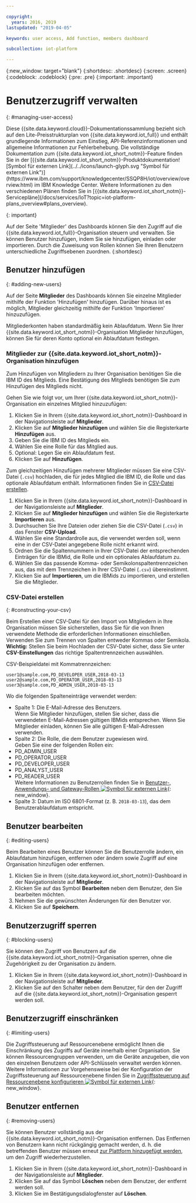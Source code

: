 ```yaml
---

copyright:
  years: 2016, 2019
lastupdated: "2019-04-05"

keywords: user access, Add function, members dashboard

subcollection: iot-platform

---
```


{:new_window: target="blank"}
{:shortdesc: .shortdesc}
{:screen: .screen}
{:codeblock: .codeblock}
{:pre: .pre}
{:important: .important}

# Benutzerzugriff verwalten
{: #managing-user-access}

<p>Diese {{site.data.keyword.cloud}}-Dokumentationssammlung bezieht sich auf den Lite-Preisstrukturplan von {{site.data.keyword.iot_full}} und enthält grundlegende Informationen zum Einstieg, API-Referenzinformationen und allgemeine Informationen zur Fehlerbehebung.
Die vollständige Dokumentation zum {{site.data.keyword.iot_short_notm}}-Feature finden Sie in der [{{site.data.keyword.iot_short_notm}}-Produktdokumentation![Symbol für externen Link](../../icons/launch-glyph.svg "Symbol für externen Link")](https://www.ibm.com/support/knowledgecenter/SSQP8H/iot/overview/overview.html) im IBM Knowledge Center. Weitere Informationen zu den verschiedenen Plänen finden Sie in [{{site.data.keyword.iot_short_notm}}-Servicepläne](/docs/services/IoT?topic=iot-platform-plans_overview#plans_overview).
</p>
{: important}

Auf der Seite 'Mitglieder' des Dashboards können Sie den Zugriff auf die {{site.data.keyword.iot_full}}-Organisation steuern und verwalten. Sie können Benutzer hinzufügen, indem Sie sie hinzufügen, einladen oder importieren. Durch die Zuweisung von Rollen können Sie Ihren Benutzern unterschiedliche Zugriffsebenen zuordnen.
{:shortdesc}

## Benutzer hinzufügen
{: #adding-new-users}

Auf der Seite **Mitglieder** des Dashboards können Sie einzelne Mitglieder mithilfe der Funktion 'Hinzufügen' hinzufügen. Darüber hinaus ist es möglich, Mitglieder gleichzeitig mithilfe der Funktion 'Importieren' hinzuzufügen.

Mitgliederkonten haben standardmäßig kein Ablaufdatum. Wenn Sie Ihrer {{site.data.keyword.iot_short_notm}}-Organisation Mitglieder hinzufügen, können Sie für deren Konto optional ein Ablaufdatum festlegen.

### Mitglieder zur {{site.data.keyword.iot_short_notm}}-Organisation hinzufügen

Zum Hinzufügen von Mitgliedern zu Ihrer Organisation benötigen Sie die IBM ID des Mitglieds. Eine Bestätigung des Mitglieds benötigen Sie zum Hinzufügen des Mitglieds nicht.

Gehen Sie wie folgt vor, um Ihrer {{site.data.keyword.iot_short_notm}}-Organisation ein einzelnes Mitglied hinzuzufügen:
1. Klicken Sie in Ihrem {{site.data.keyword.iot_short_notm}}-Dashboard in der Navigationsleiste auf **Mitglieder**.
2. Klicken Sie auf **Mitglieder hinzufügen** und wählen Sie die Registerkarte **Hinzufügen** aus.
3. Geben Sie die IBM ID des Mitglieds ein.
4. Wählen Sie eine Rolle für das Mitglied aus.
5. Optional: Legen Sie ein Ablaufdatum fest.
6. Klicken Sie auf **Hinzufügen**.

Zum gleichzeitigen Hinzufügen mehrerer Mitglieder müssen Sie eine CSV-Datei (`.csv`) hochladen, die für jedes Mitglied die IBM ID, die Rolle und das optionale Ablaufdatum enthält. Informationen finden Sie in [CSV-Datei erstellen](#constructing-your-csv).
1. Klicken Sie in Ihrem {{site.data.keyword.iot_short_notm}}-Dashboard in der Navigationsleiste auf **Mitglieder**.
2. Klicken Sie auf **Mitglieder hinzufügen** und wählen Sie die Registerkarte **Importieren** aus.
3. Durchsuchen Sie Ihre Dateien oder ziehen Sie die CSV-Datei (`.csv`) in das Fenster **CSV-Upload**.
4. Wählen Sie eine Standardrolle aus, die verwendet werden soll, wenn eine in der CSV-Datei angegebene Rolle nicht erkannt wird.
5. Ordnen Sie die Spaltennummern in Ihrer CSV-Datei der entsprechenden Einträgen für die IBMid, die Rolle und ein optionales Ablaufdatum zu.
6. Wählen Sie das passende Komma- oder Semikolonspaltentrennzeichen aus, das mit dem Trennzeichen in Ihrer CSV-Datei (`.csv`) übereinstimmt.
7. Klicken Sie auf **Importieren**, um die IBMids zu importieren, und erstellen Sie die Mitglieder.


### CSV-Datei erstellen
{: #constructing-your-csv}

Beim Erstellen einer CSV-Datei für den Import von Mitgliedern in Ihre Organisation müssen Sie sicherstellen, dass Sie für die von Ihnen verwendete Methode die erforderlichen Informationen einschließen. Verwenden Sie zum Trennen von Spalten entweder Kommas oder Semikola.  
**Wichtig:** Stellen Sie beim Hochladen der CSV-Datei sicher, dass Sie unter **CSV-Einstellungen** das richtige Spaltentrennzeichen auswählen.

CSV-Beispieldatei mit Kommatrennzeichen:  
```
user1@sample.com,PD_DEVELOPER_USER,2018-03-13
user2@sample.com,PD_OPERATOR_USER,2018-03-13
user3@sample.com,PD_ADMIN_USER,2018-03-13
```
Wo die folgenden Spalteneinträge verwendet werden:  
- Spalte 1: Die E-Mail-Adresse des Benutzers.  
Wenn Sie Mitglieder hinzufügen, stellen Sie sicher, dass die verwendeten E-Mail-Adressen gültigen IBMids entsprechen. Wenn Sie Mitglieder einladen, können Sie alle gültigen E-Mail-Adressen verwenden.
- Spalte 2: Die Rolle, die dem Benutzer zugewiesen wird.  
Geben Sie eine der folgenden Rollen ein:
 - PD_ADMIN_USER
 - PD_OPERATOR_USER
 - PD_DEVELOPER_USER
 - PD_ANALYST_USER
 - PD_READER_USER  
 Weitere Informationen zu Benutzerrollen finden Sie in [Benutzer-, Anwendungs- und Gateway-Rollen ![Symbol für externen Link](../../icons/launch-glyph.svg "Symbol für externen Link")](https://www.ibm.com/support/knowledgecenter/SSQP8H/iot/platform/roles_index.html#user_roles){: new_window}.
- Spalte 3: Datum im ISO 6801-Format (z. B. `2018-03-13`), das dem Benutzerablaufdatum entspricht.

## Benutzer bearbeiten
{: #editing-users}

Beim Bearbeiten eines Benutzer können Sie die Benutzerrolle ändern, ein Ablaufdatum hinzufügen, entfernen oder ändern sowie Zugriff auf eine Organisation hinzufügen oder entfernen.

1. Klicken Sie in Ihrem {{site.data.keyword.iot_short_notm}}-Dashboard in der Navigationsleiste auf **Mitglieder**.
2. Klicken Sie auf das Symbol **Bearbeiten** neben dem Benutzer, den Sie bearbeiten möchten.
3. Nehmen Sie die gewünschten Änderungen für den Benutzer vor.
4. Klicken Sie auf **Speichern**.

## Benutzerzugriff sperren
{: #blocking-users}

Sie können den Zugriff von Benutzern auf die {{site.data.keyword.iot_short_notm}}-Organisation sperren, ohne die Zugehörigkeit zu der Organisation zu ändern.

1. Klicken Sie in Ihrem {{site.data.keyword.iot_short_notm}}-Dashboard in der Navigationsleiste auf **Mitglieder**.
2. Klicken Sie auf den Schalter neben dem Benutzer, für den der Zugriff auf die {{site.data.keyword.iot_short_notm}}-Organisation gesperrt werden soll.

## Benutzerzugriff einschränken
{: #limiting-users}

Die Zugriffssteuerung auf Ressourcenebene ermöglicht Ihnen die Einschränkung des Zugriffs auf Geräte innerhalb einer Organisation. Sie können Ressourcengruppen verwenden, um die Geräte anzugeben, die von den einzelnen Benutzern oder API-Schlüsseln verwaltet werden können. Weitere Informationen zur Vorgehensweise bei der Konfiguration der Zugriffssteuerung auf Ressourcenebene finden Sie in [Zugriffssteuerung auf Ressourcenebene konfigurieren ![Symbol für externen Link](../../icons/launch-glyph.svg "Symbol für externen Link")](https://www.ibm.com/support/knowledgecenter/SSQP8H/iot/platform/reference/rlac.html#configure_RLAC){: new_window}.

## Benutzer entfernen
{: #removing-users}

Sie können Benutzer vollständig aus der {{site.data.keyword.iot_short_notm}}-Organisation entfernen. Das Entfernen von Benutzern kann nicht rückgängig gemacht werden, d. h. die betreffenden Benutzer müssen erneut [zur Plattform hinzugefügt werden](#adding-new-users), um den Zugriff wiederherzustellen.

1. Klicken Sie in Ihrem {{site.data.keyword.iot_short_notm}}-Dashboard in der Navigationsleiste auf **Mitglieder**.
2. Klicken Sie auf das Symbol **Löschen** neben dem Benutzer, der entfernt werden soll.
3. Klicken Sie im Bestätigungsdialogfenster auf **Löschen**.
